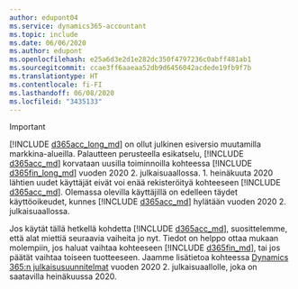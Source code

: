 ```yaml
---
author: edupont04
ms.service: dynamics365-accountant
ms.topic: include
ms.date: 06/06/2020
ms.author: edupont
ms.openlocfilehash: e25a6d3e2d1e282dc350f4797236c0abff481ab1
ms.sourcegitcommit: ccae3ff6aaeaa52db9d6456042acdede19fb9f7b
ms.translationtype: HT
ms.contentlocale: fi-FI
ms.lasthandoff: 06/08/2020
ms.locfileid: "3435133"
---
```

> [!IMPORTANT]
> [!INCLUDE [d365acc_long_md](d365acc_long_md.md)] on ollut julkinen esiversio muutamilla markkina-alueilla. Palautteen perusteella esikatselu, [!INCLUDE [d365acc_md](d365acc_md.md)] korvataan uusilla toiminnoilla kohteessa [!INCLUDE [d365fin_long_md](d365fin_long_md.md)] vuoden 2020 2. julkaisuaallossa. 1. heinäkuuta 2020 lähtien uudet käyttäjät eivät voi enää rekisteröityä kohteeseen [!INCLUDE [d365acc_md](d365acc_md.md)]. Olemassa olevilla käyttäjillä on edelleen täydet käyttöoikeudet, kunnes [!INCLUDE [d365acc_md](d365acc_md.md)] hylätään vuoden 2020 2. julkaisuaallossa.  

Jos käytät tällä hetkellä kohdetta [!INCLUDE [d365acc_md](d365acc_md.md)], suosittelemme, että alat miettiä seuraavia vaiheita jo nyt. Tiedot on helppo ottaa mukaan molempiin, jos haluat vaihtaa kohteeseen [!INCLUDE [d365fin_md](d365fin_md.md)], tai jos päätät vaihtaa toiseen tuotteeseen. Jaamme lisätietoa kohteessa [Dynamics 365:n julkaisusuunnitelmat](/dynamics365/release-plans/) vuoden 2020 2. julkaisuaallolle, joka on saatavilla heinäkuussa 2020.
